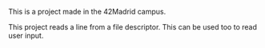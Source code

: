 This is a project made in the 42Madrid campus.

This project reads a line from a file descriptor. This can be used too to read user input.

